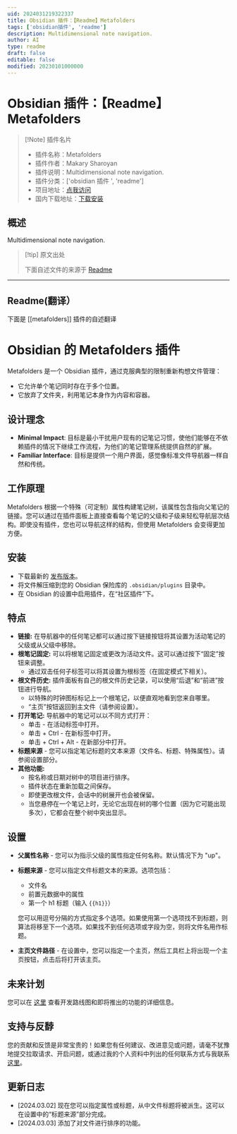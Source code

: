 ```yaml
---
uid: 2024031219322337
title: Obsidian 插件：【Readme】Metafolders
tags: ['obsidian插件', 'readme']
description: Multidimensional note navigation.
author: AI
type: readme
draft: false
editable: false
modified: 20230101000000
---
```


# Obsidian 插件：【Readme】Metafolders

> [!Note] 插件名片
> - 插件名称：Metafolders
> - 插件作者：Makary Sharoyan
> - 插件说明：Multidimensional note navigation.
> - 插件分类：['obsidian 插件 ', 'readme']
> - 项目地址：[点我访问](https://github.com/makary-s/obsidian-metafolders)
> - 国内下载地址：[下载安装](https://pkmer.cn/products/plugin/pluginMarket/?metafolders)

## 概述

Multidimensional note navigation.

> [!tip] 原文出处
>
>下面自述文件的来源于 [Readme](https://ghproxy.net/https://raw.githubusercontent.com/makary-s/obsidian-metafolders/main/README.md)

---

## Readme(翻译）

下面是 [[metafolders]] 插件的自述翻译

# Obsidian 的 Metafolders 插件

Metafolders 是一个 Obsidian 插件，通过克服典型的限制重新构想文件管理：

- 它允许单个笔记同时存在于多个位置。
- 它放弃了文件夹，利用笔记本身作为内容和容器。

## 设计理念

- **Minimal Impact**: 目标是最小干扰用户现有的记笔记习惯，使他们能够在不依赖插件的情况下继续工作流程，为他们的笔记管理系统提供自然的扩展。
- **Familiar Interface**: 目标是提供一个用户界面，感觉像标准文件导航器一样自然和传统。

## 工作原理

Metafolders 根据一个特殊（可定制）属性构建笔记树，该属性包含指向父笔记的链接。您可以通过在插件面板上直接查看每个笔记的父级和子级来轻松导航层次结构。即使没有插件，您也可以导航这样的结构，但使用 Metafolders 会变得更加方便。

## 安装

- 下载最新的 [发布版本](https://github.com/makary-s/obsidian-metafolders/releases)。
- 将文件解压缩到您的 Obsidian 保险库的 `.obsidian/plugins` 目录中。
- 在 Obsidian 的设置中启用插件，在“社区插件”下。

## 特点

- **链接:** 在导航器中的任何笔记都可以通过按下链接按钮将其设置为活动笔记的父级或从父级中移除。
- **根笔记固定:** 可以将根笔记固定或更改为活动文件。这可以通过按下“固定”按钮来调整。
    - 通过双击任何子标签可以将其设置为根标签（在固定模式下相关）。
- **根文件历史:** 插件面板有自己的根文件历史记录，可以使用“后退”和“前进”按钮进行导航。
    - 以特殊的时钟图标标记上一个根笔记，以便直观地看到您来自哪里。
    - “主页”按钮返回到主文件（请参阅设置）。
- **打开笔记:** 导航器中的笔记可以以不同方式打开：
    - 单击 - 在活动标签中打开。
    - 单击 + Ctrl - 在新标签中打开。
    - 单击 + Ctrl + Alt - 在新部分中打开。
- **标题来源** - 您可以指定笔记标题的文本来源（文件名、标题、特殊属性）。请参阅设置部分。
- **其他功能:**
    - 按名称或日期对树中的项目进行排序。
    - 插件状态在重新加载之间保存。
    - 即使更改根文件，会话中的树展开也会被保留。
    - 当您悬停在一个笔记上时，无论它出现在树的哪个位置（因为它可能出现多次），它都会在整个树中突出显示。

## 设置

- **父属性名称** - 您可以为指示父级的属性指定任何名称。默认情况下为 "up"。
- **标题来源** - 您可以指定文件标题文本的来源。选项包括：
    - 文件名
    - 前置元数据中的属性
    - 第一个 h1 标题（输入 `{{h1}}`）

    您可以用逗号分隔的方式指定多个选项。如果使用第一个选项找不到标题，则算法将移至下一个选项。如果找不到任何选项或字段为空，则将文件名用作标题。

- **主页文件路径** - 在设置中，您可以指定一个主页，然后工具栏上将出现一个主页按钮，点击后将打开该主页。

## 未来计划

您可以在 [这里](https://github.com/users/makary-s/projects/1/views/1) 查看开发路线图和即将推出的功能的详细信息。

## 支持与反馞

您的贡献和反馈是非常宝贵的！如果您有任何建议、改进意见或问题，请毫不犹豫地提交拉取请求、开启问题，或通过我的个人资料中列出的任何联系方式与我联系 [这里](https://github.com/makary-s)。

## 更新日志

- [2024.03.02] 现在您可以指定属性或标题，从中文件标题将被派生。这可以在设置中的“标题来源”部分完成。
- [2024.03.03] 添加了对文件进行排序的功能。



